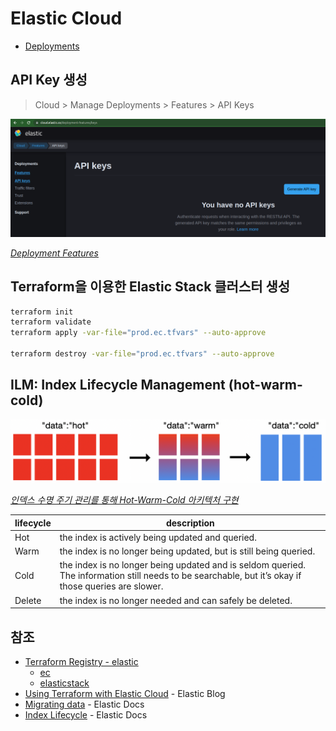 # Elastic Cloud

- [Deployments](https://cloud.elastic.co/deployments)

## API Key 생성

> Cloud > Manage Deployments > Features > API Keys

![Elastic Cloud Deployement API key](images/elastic-cloud-deployment-api-key.png)

_[Deployment Features](https://cloud.elastic.co/deployment-features/keys)_

## Terraform을 이용한 Elastic Stack 클러스터 생성

```sh
terraform init
terraform validate
terraform apply -var-file="prod.ec.tfvars" --auto-approve

terraform destroy -var-file="prod.ec.tfvars" --auto-approve
```

## ILM: Index Lifecycle Management (hot-warm-cold)

![Index Lifecycle](images/elasticsearch-index-lifecycle.png)

_[인덱스 수명 주기 관리를 통해 Hot-Warm-Cold 아키텍처 구현](https://www.elastic.co/kr/blog/implementing-hot-warm-cold-in-elasticsearch-with-index-lifecycle-management)_

| lifecycle | description                                                                                                                                          |
| --------- | ---------------------------------------------------------------------------------------------------------------------------------------------------- |
| Hot       | the index is actively being updated and queried.                                                                                                     |
| Warm      | the index is no longer being updated, but is still being queried.                                                                                    |
| Cold      | the index is no longer being updated and is seldom queried. The information still needs to be searchable, but it’s okay if those queries are slower. |
| Delete    | the index is no longer needed and can safely be deleted.                                                                                             |

## 참조

- [Terraform Registry - elastic](https://registry.terraform.io/namespaces/elastic)
  - [ec](https://registry.terraform.io/providers/elastic/ec/0.4.1)
  - [elasticstack](https://registry.terraform.io/providers/elastic/elasticstack/0.3.3)
- [Using Terraform with Elastic Cloud](https://www.elastic.co/blog/using-terraform-with-elastic-cloud) - Elastic Blog
- [Migrating data](https://www.elastic.co/guide/en/cloud/current/ec-migrating-data.html) - Elastic Docs
- [Index Lifecycle](https://www.elastic.co/guide/en/elasticsearch/reference/7.17/ilm-index-lifecycle.html) - Elastic Docs
